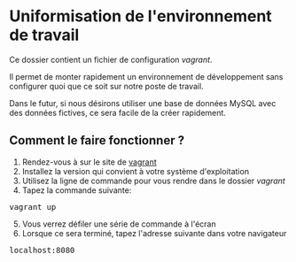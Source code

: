 Uniformisation de l'environnement de travail
============================================

Ce dossier contient un fichier de configuration *vagrant*.

Il permet de monter rapidement un environnement de développement sans configurer
quoi que ce soit sur notre poste de travail.

Dans le futur, si nous désirons utiliser une base de données MySQL avec des
données fictives, ce sera facile de la créer rapidement.

Comment le faire fonctionner ?
------------------------------

1. Rendez-vous à sur le site de [vagrant](http://downloads.vagrantup.com/)
2. Installez la version qui convient à votre système d'exploitation
3. Utilisez la ligne de commande pour vous rendre dans le dossier *vagrant*
4. Tapez la commande suivante:

<pre>vagrant up</pre>

5. Vous verrez défiler une série de commande à l'écran
6. Lorsque ce sera terminé, tapez l'adresse suivante dans votre navigateur

<pre>localhost:8080</pre>